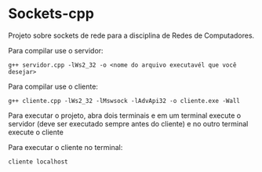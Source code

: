 # Sockets-cpp
Projeto sobre sockets de rede para a disciplina de Redes de Computadores.

Para compilar use o servidor:
```
g++ servidor.cpp -lWs2_32 -o <nome do arquivo executavél que você desejar>
```

Para compilar use o cliente:
```
g++ cliente.cpp -lWs2_32 -lMswsock -lAdvApi32 -o cliente.exe -Wall
```

Para executar o projeto, abra dois terminais e em um terminal execute o servidor (deve ser executado sempre antes do cliente) e no outro terminal execute o cliente

Para executar o cliente no terminal:
```
cliente localhost
```
